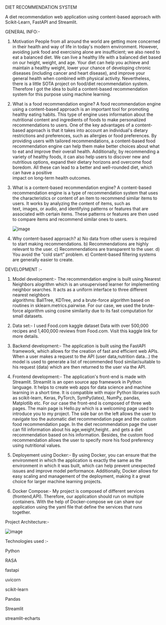 DIET RECOMMENDATION SYSTEM

A diet recommendation web application using content-based approach with Scikit-Learn, FastAPI and Streamlit.

GENERAL INFO:-

1. Motivation
   People from all around the world are getting more concerned in their health and way of life in today's modern environment. However, avoiding junk food and exercising alone are insufficient; we also need to eat a 
   balanced diet. We can live a healthy life with a balanced diet based on our height, weight, and age. Your diet can help you achieve and maintain a healthy weight, lower your chance of developing chronic diseases 
   (including cancer and heart disease), and improve your general health when combined with physical activity. Nevertheless, there is a little SOTA project on food/diet recommendation system. Therefore I got the idea to 
   build a content-based recommendation system for this purpose using machine learning.

2. What is a food recommendation engine?
   A food recommendation engine using a content-based approach is an important tool for promoting healthy eating habits. This type of engine uses information about the nutritional content and ingredients of foods to make    personalized recommendations to users. One of the key advantages of a content-based approach is that it takes into account an individual's dietary restrictions and preferences, such as allergies or food preferences. By    providing users with tailored recommendations, a content-based food recommendation engine can help them make better choices about what to eat and improve their overall health. Additionally, by recommending a variety of    healthy foods, it can also help users to discover new and nutritious options, expand their dietary horizons and overcome food boredom. All these can lead to a better and well-rounded diet, which can have a positive     
  impact on long-term health outcomes.

3. What is a content-based recommendation engine?
   A content-based recommendation engine is a type of recommendation system that uses the characteristics or content of an item to recommend similar items to users. It works by analyzing the content of items, such as   
   text, images, or audio, and identifying patterns or features that are associated with certain items. These patterns or features are then used to compare items and recommend similar ones to users.

   ![image](https://github.com/Deven-0012/Diet-chatbot/assets/110251665/4e255ef6-a7fb-446f-8e49-468904c39ab5)


4. Why content-based approach?
   a) No data from other users is required to start making recommendations.
   b) Recommendations are highly relevant to the user.
   c) Recommendations are transparent to the user.
   d) You avoid the “cold start” problem.
   e) Content-based filtering systems are generally easier to create.
              


   
DEVELOPMENT :-

1. Model development:-
   The recommendation engine is built using Nearest Neighbors alogrithm which is an unsupervised learner for implementing neighbor searches. It acts as a uniform interface to three different nearest neighbors       
   algorithms: BallTree, KDTree, and a brute-force algorithm based on routines in sklearn.metrics.pairwise. For our case, we used the brute-force algorithm using cosine similarity due to its fast computation for small     datasets.
   
2. Data set:-
   I used Food.com kaggle dataset Data with over 500,000 recipes and 1,400,000 reviews from Food.com. Visit this kaggle link for more details.

3. Backend development:-
   The application is built using the FastAPI framework, which allows for the creation of fast and efficient web APIs. When a user makes a request to the API (user data,nutrition data...) the model is used to generate     a list of recommended food similar/suitable to his request (data) which are then returned to the user via the API.

4. Frontend development:-
   The application's front-end is made with Streamlit. Streamlit is an open source app framework in Python language. It helps to create web apps for data science and machine learning in a short time. It is compatible     with major Python libraries such as scikit-learn, Keras, PyTorch, SymPy(latex), NumPy, pandas, Matplotlib etc. For our case the front-end is composed of three web pages. The main page is Hello.py which is a welcoming   page used to introduce you to my project. The side bar on the left allows the user to navigate too the automatic diet recommendation page and the custom food recommendation page. In the diet recommendation page the     user can fill information about his age,weight,height.. and gets a diet recommendation based on his information. Besides, the custom food recommendation allows the user to specify more his food preferency using         nutritional values.

5. Deployement using Docker:-
   By using Docker, you can ensure that the environment in which the application is exactly the same as the environment in which it was built, which can help prevent unexpected issues and improve model performance.        Additionally, Docker allows for easy scaling and management of the deployment, making it a great choice for larger machine learning projects.

6. Docker Compose:-
   My project is composed of different services (frontend,API). Therefore, our application should run on multiple containers. With the help of Docker-compose we can share our application using the yaml file that define    the services that runs together.






Project Architecture:-





![image](https://github.com/Deven-0012/Diet-chatbot/assets/110251665/88ddf6be-6a2f-4cf2-834f-fb065845baa9)




Technologies used :-

Python

RASA 

fastapi 

uvicorn 

scikit-learn 

Pandas

Streamlit

streamlit-echarts 



